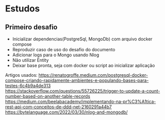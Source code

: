 # Estudos



## Primeiro desafio
- Inicializar dependencias(PostgreSql, MongoDb) com arquivo docker compose
- Reproduzir caso de uso do desafio do documento
- Adicionar logs para o Mongo usando Nlog
- Não utilizar Entity
- Deixar base pronta, seja com docker ou script ao inicializar aplicação 


Artigos usados:
https://renatogroffe.medium.com/postgresql-docker-compose-criando-rapidamente-ambientes-e-populando-bases-para-testes-6c4b9a4de313
https://stackoverflow.com/questions/55726225/trigger-to-update-a-count-number-based-on-another-table-records
https://medium.com/beelabacademy/implementando-na-pr%C3%A1tica-rest-api-com-conceitos-de-ddd-net-2160291a44b7
https://bytelanguage.com/2022/03/30/nlog-and-mongodb/
